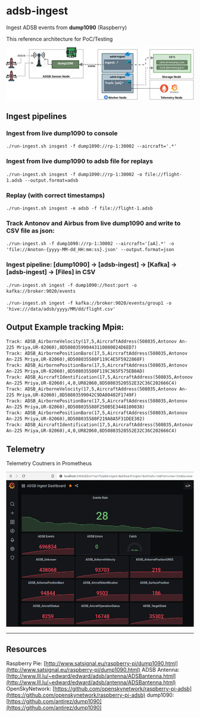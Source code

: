 # adsb-ingest

Ingest ADSB events from __dump1090__ (Raspberry)

This reference architecture for PoC/Testing

<img src="doc/Aeroware-Architecture-adsb-ingest.jpg" width="850">

<br>

## Ingest pipelines


### Ingest from live dump1090 to console

```
./run-ingest.sh insgest -f dump1090://rp-1:30002 --aircraft='.*' 
```

### Ingest from live dump1090 to adsb file for replays

```
./run-ingest.sh insgest -f dump1090://rp-1:30002 -o file://flight-1.adsb --output.format=adsb
```

### Replay (with correct timestamps)

```
./run-ingest.sh insgest -e adsb -f file://flight-1.adsb 
```


### Track Antonov and Airbus from live dump1090 and write to CSV file as json:

```
./run-ingest.sh -f dump1090://rp-1:30002 --aircraft='[aA].*' -o 'file://Anoton-{yyyy-MM-dd_HH:mm:ss}.json' --output.format=json
```

### Ingest pipeline: [dump1090] -> [adsb-ingest] -> [Kafka] -> [adsb-ingest] -> [Files] in CSV

```
./run-ingest.sh ingest -f dump1090://host:port -o kafka://broker:9020/events

./run-ingest.sh ingest -f kafka://broker:9020/events/group1 -o 'hive:///data/adsb/yyyy/MM/dd/flight.csv'
```


## Output Example tracking Мрія:

```
Track: ADSB_AirborneVelocity(17,5,AircraftAddress(508035,Antonov An-225 Mriya,UR-82060),8D508035990443110080024D6ED7)                                                                                            
Track: ADSB_AirbornePositionBaro(17,5,AircraftAddress(508035,Antonov An-225 Mriya,UR-82060),8D508035580F119C4E5F5922868F)                                                                                        
Track: ADSB_AirbornePositionBaro(17,5,AircraftAddress(508035,Antonov An-225 Mriya,UR-82060),8D508035580F119C365F575EB0AD)                                                                                        
Track: ADSB_AircraftIdentification(17,5,AircraftAddress(508035,Antonov An-225 Mriya,UR-82060),4,0,UR82060,8D50803520552E32C36C202666C4)                                                                          
Track: ADSB_AirborneVelocity(17,5,AircraftAddress(508035,Antonov An-225 Mriya,UR-82060),8D50803599042C9DA80402F1749F)                                                                                            
Track: ADSB_AirbornePositionBaro(17,5,AircraftAddress(508035,Antonov An-225 Mriya,UR-82060),8D508035580F250B5E3448100038)                                                                                        
Track: ADSB_AirbornePositionBaro(17,5,AircraftAddress(508035,Antonov An-225 Mriya,UR-82060),8D508035580F219A8A5F31DEE302)                                                                                        
Track: ADSB_AircraftIdentification(17,5,AircraftAddress(508035,Antonov An-225 Mriya,UR-82060),4,0,UR82060,8D50803520552E32C36C202666C4)  
```

## Telemetry

Telemetry Coutners in Prometheus

<img src="doc/scr-adsb-counters.png" width="850">

----


## Resources

Raspberry Pie: [http://www.satsignal.eu/raspberry-pi/dump1090.html](http://www.satsignal.eu/raspberry-pi/dump1090.html)
ADSB Antenna: [http://www.lll.lu/~edward/edward/adsb/antenna/ADSBantenna.html](http://www.lll.lu/~edward/edward/adsb/antenna/ADSBantenna.html)
OpenSkyNetwork: [https://github.com/openskynetwork/raspberry-pi-adsb](https://github.com/openskynetwork/raspberry-pi-adsb)
dump1090: [https://github.com/antirez/dump1090](https://github.com/antirez/dump1090)



